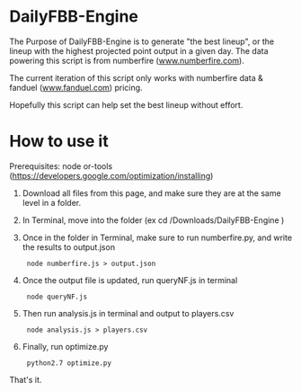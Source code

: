 # DailyFBB-Engine

The Purpose of DailyFBB-Engine is to generate "the best lineup", or the lineup with the highest projected point output in a given day. 
The data powering this script is from numberfire (www.numberfire.com).

The current iteration of this script only works with numberfire data & fanduel (www.fanduel.com) pricing. 

Hopefully this script can help set the best lineup without effort.

# How to use it

Prerequisites:
	node
	or-tools (https://developers.google.com/optimization/installing)

1) Download all files from this page, and make sure they are at the same level in a folder.

2) In Terminal, move into the folder (ex cd /Downloads/DailyFBB-Engine )

3) Once in the folder in Terminal, make sure to run numberfire.py, and write the results to output.json

		node numberfire.js > output.json
		
4) Once the output file is updated, run queryNF.js in terminal

		node queryNF.js
		
5) Then run analysis.js in terminal and output to players.csv

		node analysis.js > players.csv
6) Finally, run optimize.py

		python2.7 optimize.py

That's it.


  
  
